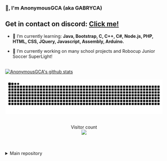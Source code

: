 ### 👋, I'm AnonymousGCA (aka GABRYCA)

<h2>Get in contact on discord: <a href="https://discord.io/gabryca">Click me!</a></h2>

- 🌱 I’m currently learning: **Java, Bootstrap, C, C++, C#, Node.js, PHP, HTML, CSS, JQuery, Javascript, Assembly, Arduino.**

- 🔭 I’m currently working on many school projects and Robocup Junior Soccer SuperLight!
  
<br>

<a href="https://github.com/gabryca">
  <img align="center" src="https://github-readme-stats.anuraghazra1.vercel.app/api?username=gabryca&show_icons=true&include_all_commits=true&theme=radical&count_private=true" alt="AnonymousGCA's github stats" />
</a>
<br>
<br>
<a href=#><img src="contributions.svg"></a>
<br>
<br>
<p align="center"> 
  Visitor count<br>
  <img src="https://profile-counter.glitch.me/gabryca/count.svg" />
</p>
<br>
<br>
<details>
  <summary>Main repository</summary>
<a href="https://github.com/GABRYCA/Algoritmi_scuola">
  <img align="center" src="https://github-readme-stats.anuraghazra1.vercel.app/api/pin/?username=gabryca&repo=Algoritmi_scuola&theme=radical" />
</a>
</details>
